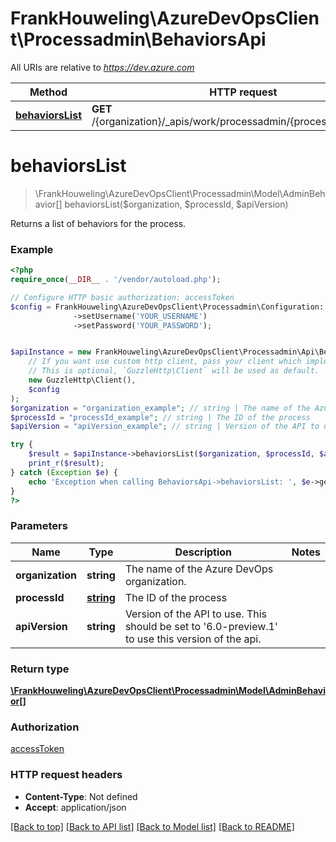 # FrankHouweling\AzureDevOpsClient\Processadmin\BehaviorsApi

All URIs are relative to *https://dev.azure.com*

Method | HTTP request | Description
------------- | ------------- | -------------
[**behaviorsList**](BehaviorsApi.md#behaviorsList) | **GET** /{organization}/_apis/work/processadmin/{processId}/behaviors | 


# **behaviorsList**
> \FrankHouweling\AzureDevOpsClient\Processadmin\Model\AdminBehavior[] behaviorsList($organization, $processId, $apiVersion)



Returns a list of behaviors for the process.

### Example
```php
<?php
require_once(__DIR__ . '/vendor/autoload.php');

// Configure HTTP basic authorization: accessToken
$config = FrankHouweling\AzureDevOpsClient\Processadmin\Configuration::getDefaultConfiguration()
              ->setUsername('YOUR_USERNAME')
              ->setPassword('YOUR_PASSWORD');


$apiInstance = new FrankHouweling\AzureDevOpsClient\Processadmin\Api\BehaviorsApi(
    // If you want use custom http client, pass your client which implements `GuzzleHttp\ClientInterface`.
    // This is optional, `GuzzleHttp\Client` will be used as default.
    new GuzzleHttp\Client(),
    $config
);
$organization = "organization_example"; // string | The name of the Azure DevOps organization.
$processId = "processId_example"; // string | The ID of the process
$apiVersion = "apiVersion_example"; // string | Version of the API to use.  This should be set to '6.0-preview.1' to use this version of the api.

try {
    $result = $apiInstance->behaviorsList($organization, $processId, $apiVersion);
    print_r($result);
} catch (Exception $e) {
    echo 'Exception when calling BehaviorsApi->behaviorsList: ', $e->getMessage(), PHP_EOL;
}
?>
```

### Parameters

Name | Type | Description  | Notes
------------- | ------------- | ------------- | -------------
 **organization** | **string**| The name of the Azure DevOps organization. |
 **processId** | [**string**](../Model/.md)| The ID of the process |
 **apiVersion** | **string**| Version of the API to use.  This should be set to &#39;6.0-preview.1&#39; to use this version of the api. |

### Return type

[**\FrankHouweling\AzureDevOpsClient\Processadmin\Model\AdminBehavior[]**](../Model/AdminBehavior.md)

### Authorization

[accessToken](../../README.md#accessToken)

### HTTP request headers

 - **Content-Type**: Not defined
 - **Accept**: application/json

[[Back to top]](#) [[Back to API list]](../../README.md#documentation-for-api-endpoints) [[Back to Model list]](../../README.md#documentation-for-models) [[Back to README]](../../README.md)

